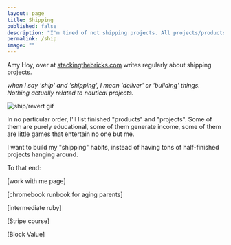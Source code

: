 ```yaml
---
layout: page
title: Shipping
published: false
description: "I'm tired of not shipping projects. All projects/products/anything I feel like 'shipping' is now listed here."
permalink: /ship
image: ""
---
```


Amy Hoy, over at [stackingthebricks.com](https://stackingthebricks.com) writes regularly about shipping projects. 

_when I say 'ship' and 'shipping', I mean 'deliver' or 'building' things. Nothing actually related to nautical projects._

![ship/revert gif]()

In no particular order, I'll list finished "products" and "projects". Some of them are purely educational, some of them generate income, some of them are little games that entertain no one but me. 

I want to build my "shipping" habits, instead of having tons of half-finished projects hanging around. 


To that end:


[work with me page]

[chromebook runbook for aging parents]

[intermediate ruby]

[Stripe course]

[Block Value]

